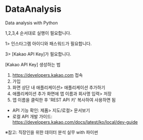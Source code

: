 # DataAnalysis
Data analysis with Python

1,2,3,4 순서대로 실행이 필요합니다. 

1>
인스타그램 아이디와 패스워드가 필요합니다.

3>
[Kakao API Key]가 필요합니다.

[Kakao API Key] 생성하는 법
1. https://developers.kakao.com 접속
2. 가입
3. 화면 상단
   내 애플리케이션> 애플리케이션 추가하기
4. 애플리케이션 추가 화면에 앱 이름과 회사명 입력> 저장
5. 앱 이름을 클릭한 후 'REST API 키' 복사하여 사용하면 됨

* API 기능 확인: 제품> 지도/로컬> 문서보기
* 로컬 API 개발 가이드: https://developers.kakao.com/docs/latest/ko/local/dev-guide

※참고: 직장인을 위한 데이터 분석 실무 with 파이썬
